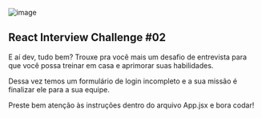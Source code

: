 ![image](https://github.com/kadutec/Desafio-react-login/assets/107886899/31c6b2e8-b969-4848-a9c6-7422ba152935)


## React Interview Challenge #02

E aí dev, tudo bem? Trouxe pra você mais um desafio de entrevista para que você possa treinar em casa e aprimorar suas habilidades.

Dessa vez temos um formulário de login incompleto e a sua missão é finalizar ele para a sua equipe.

Preste bem atenção às instruções dentro do arquivo App.jsx e bora codar!
